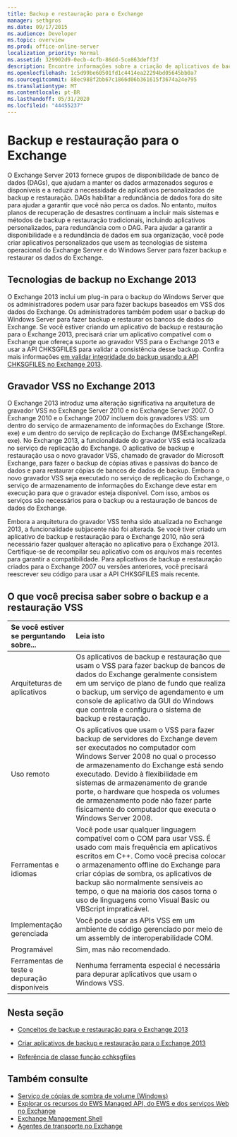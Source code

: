 ```yaml
---
title: Backup e restauração para o Exchange
manager: sethgros
ms.date: 09/17/2015
ms.audience: Developer
ms.topic: overview
ms.prod: office-online-server
localization_priority: Normal
ms.assetid: 329902d9-0ecb-4cfb-86dd-5ce863deff3f
description: Encontre informações sobre a criação de aplicativos de backup e restauração para o Exchange 2013.
ms.openlocfilehash: 1c5d99be60501fd1c4414ea22294bd05645bb0a7
ms.sourcegitcommit: 88ec988f2bb67c1866d06b361615f3674a24e795
ms.translationtype: MT
ms.contentlocale: pt-BR
ms.lasthandoff: 05/31/2020
ms.locfileid: "44455237"
---
```

# <a name="backup-and-restore-for-exchange"></a>Backup e restauração para o Exchange
  
O Exchange Server 2013 fornece grupos de disponibilidade de banco de dados (DAGs), que ajudam a manter os dados armazenados seguros e disponíveis e a reduzir a necessidade de aplicativos personalizados de backup e restauração. DAGs habilitar a redundância de dados fora do site para ajudar a garantir que você não perca os dados. No entanto, muitos planos de recuperação de desastres continuam a incluir mais sistemas e métodos de backup e restauração tradicionais, incluindo aplicativos personalizados, para redundância com o DAG. Para ajudar a garantir a disponibilidade e a redundância de dados em sua organização, você pode criar aplicativos personalizados que usem as tecnologias de sistema operacional do Exchange Server e do Windows Server para fazer backup e restaurar os dados do Exchange.

<a name="bk_plugin"> </a>

## <a name="backup-technologies-in-exchange-2013"></a>Tecnologias de backup no Exchange 2013

O Exchange 2013 inclui um plug-in para o backup do Windows Server que os administradores podem usar para fazer backups baseados em VSS dos dados do Exchange. Os administradores também podem usar o backup do Windows Server para fazer backup e restaurar os bancos de dados do Exchange. Se você estiver criando um aplicativo de backup e restauração para o Exchange 2013, precisará criar um aplicativo compatível com o Exchange que ofereça suporte ao gravador VSS para o Exchange 2013 e usar a API CHKSGFILES para validar a consistência desse backup. Confira mais informações [em validar integridade do backup usando a API CHKSGFILES no Exchange 2013](how-to-validate-backup-integrity-by-using-the-chksgfiles-api-in-exchange.md).

<a name="bk_vsswriter"> </a>

## <a name="vss-writer-in-exchange-2013"></a>Gravador VSS no Exchange 2013

O Exchange 2013 introduz uma alteração significativa na arquitetura de gravador VSS no Exchange Server 2010 e no Exchange Server 2007. O Exchange 2010 e o Exchange 2007 incluem dois gravadores VSS: um dentro do serviço de armazenamento de informações do Exchange (Store. exe) e um dentro do serviço de replicação do Exchange (MSExchangeRepl. exe). No Exchange 2013, a funcionalidade do gravador VSS está localizada no serviço de replicação do Exchange. O aplicativo de backup e restauração usa o novo gravador VSS, chamado de gravador do Microsoft Exchange, para fazer o backup de cópias ativas e passivas do banco de dados e para restaurar cópias de bancos de dados de backup. Embora o novo gravador VSS seja executado no serviço de replicação do Exchange, o serviço de armazenamento de informações do Exchange deve estar em execução para que o gravador esteja disponível. Com isso, ambos os serviços são necessários para o backup ou a restauração de bancos de dados do Exchange.
  
Embora a arquitetura do gravador VSS tenha sido atualizada no Exchange 2013, a funcionalidade subjacente não foi alterada. Se você tiver criado um aplicativo de backup e restauração para o Exchange 2010, não será necessário fazer qualquer alteração no aplicativo para o Exchange 2013. Certifique-se de recompilar seu aplicativo com os arquivos mais recentes para garantir a compatibilidade. Para aplicativos de backup e restauração criados para o Exchange 2007 ou versões anteriores, você precisará reescrever seu código para usar a API CHKSGFILES mais recente.
  
## <a name="what-you-need-to-know-about-vss-backup-and-restore"></a>O que você precisa saber sobre o backup e a restauração VSS

|Se você estiver se perguntando sobre...|Leia isto|
|:-----|:-----|
|Arquiteturas de aplicativos  <br/> |Os aplicativos de backup e restauração que usam o VSS para fazer backup de bancos de dados do Exchange geralmente consistem em um serviço de plano de fundo que realiza o backup, um serviço de agendamento e um console de aplicativo da GUI do Windows que controla e configura o sistema de backup e restauração.  <br/> |
|Uso remoto  <br/> |Os aplicativos que usam o VSS para fazer backup de servidores do Exchange devem ser executados no computador com Windows Server 2008 no qual o processo de armazenamento do Exchange está sendo executado. Devido à flexibilidade em sistemas de armazenamento de grande porte, o hardware que hospeda os volumes de armazenamento pode não fazer parte fisicamente do computador que executa o Windows Server 2008.  <br/> |
|Ferramentas e idiomas  <br/> |Você pode usar qualquer linguagem compatível com o COM para usar VSS. É usado com mais frequência em aplicativos escritos em C++. Como você precisa colocar o armazenamento offline do Exchange para criar cópias de sombra, os aplicativos de backup são normalmente sensíveis ao tempo, o que na maioria dos casos torna o uso de linguagens como Visual Basic ou VBScript impraticável.  <br/> |
|Implementação gerenciada  <br/> |Você pode usar as APIs VSS em um ambiente de código gerenciado por meio de um assembly de interoperabilidade COM.  <br/> |
|Programável  <br/> |Sim, mas não recomendado.  <br/> |
|Ferramentas de teste e depuração disponíveis  <br/> |Nenhuma ferramenta especial é necessária para depurar aplicativos que usam o Windows VSS.  <br/> |
   
## <a name="in-this-section"></a>Nesta seção

- [Conceitos de backup e restauração para o Exchange 2013](backup-and-restore-concepts-for-exchange-2013.md)
    
- [Criar aplicativos de backup e restauração para o Exchange 2013](build-backup-and-restore-applications-for-exchange-2013.md)
    
- [Referência de classe função cchksgfiles](cchksgfiles-class-reference.md)
    
## <a name="see-also"></a>Também consulte

- [Serviço de cópias de sombra de volume (Windows)](https://msdn.microsoft.com/library/windows/desktop/bb968832%28v=vs.85%29.aspx)   
- [Explorar os recursos do EWS Managed API, do EWS e dos serviços Web no Exchange](../exchange-web-services/explore-the-ews-managed-api-ews-and-web-services-in-exchange.md)  
- [Exchange Management Shell](../management/exchange-management-shell.md)   
- [Agentes de transporte no Exchange](../transport-agents/transport-agents-in-exchange-2013.md) 
    

